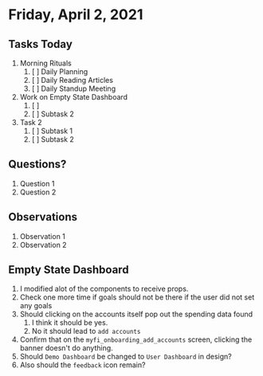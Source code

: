 # Friday, April 2, 2021

## Tasks Today

1. Morning Rituals
   1. [ ] Daily Planning
   2. [ ] Daily Reading Articles
   3. [ ] Daily Standup Meeting
2. Work on Empty State Dashboard
   1. [ ] 
   2. [ ] Subtask 2
3. Task 2
   1. [ ] Subtask 1
   2. [ ] Subtask 2

## Questions?

1. Question 1
2. Question 2

## Observations

1. Observation 1
2. Observation 2

## Empty State Dashboard

1. I modified alot of the components to receive props.
2. Check one more time if goals should not be there if the user did not set any goals
3. Should clicking on the accounts itself pop out the spending data found
   1. I think it should be yes.
   2. No it should lead to `add accounts`
4. Confirm that on the `myfi_onboarding_add_accounts` screen, clicking the banner doesn't do anything.
5. Should `Demo Dashboard` be changed to `User Dashboard` in design?
6. Also should the `feedback` icon remain?
